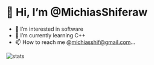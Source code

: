 # 👋 Hi, I’m @MichiasShiferaw
- 👀 I’m interested in software 
- 🌱 I’m currently learning C++
- 📫 How to reach me @michiasshif@gmail.com...

<img alt="stats" src="https://github-readme-stats.vercel.app/api/top-langs/?username=MichiasShiferaw)"/>
<!---
MichiasShiferaw/MichiasShiferaw is a ✨ special ✨ repository because its `README.md` (this file) appears on your GitHub profile.
You can click the Preview link to take a look at your changes.
--->



<!--

Basic Format

[![Anurag's GitHub stats](https://github-readme-stats.vercel.app/api?username=MichiasShiferaw)](https://github.com/anuraghazra/github-readme-stats)

--->

<!--
https://github-readme-stats.vercel.app/api/top-langs/?username=anuraghazra)](https://github.com/anuraghazra/github-readme-stats)
Top Languages
[![Top Langs](https://github-readme-stats.vercel.app/api/top-langs/?username=MichiasShiferaw)](https://github.com/anuraghazra/github-readme-stats)


![Anurag's GitHub stats](https://github-readme-stats.vercel.app/api?username=MichiasShiferaw&show_icons=true&theme=radical)
-->
